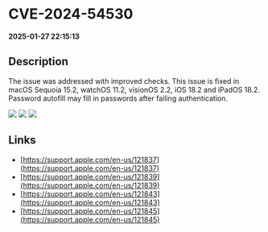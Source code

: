 # CVE-2024-54530

**2025-01-27 22:15:13**

## Description
The issue was addressed with improved checks. This issue is fixed in macOS Sequoia 15.2, watchOS 11.2, visionOS 2.2, iOS 18.2 and iPadOS 18.2. Password autofill may fill in passwords after failing authentication.

![](https://img.shields.io/static/v1?label=Score&message=9.1&color=red)
![](https://img.shields.io/static/v1?label=Severity&message=CRITICAL&color=red)
![](https://img.shields.io/static/v1?label=CWE&message=Auth&color=green)

## Links
- [https://support.apple.com/en-us/121837](https://support.apple.com/en-us/121837)
- [https://support.apple.com/en-us/121839](https://support.apple.com/en-us/121839)
- [https://support.apple.com/en-us/121843](https://support.apple.com/en-us/121843)
- [https://support.apple.com/en-us/121845](https://support.apple.com/en-us/121845)
